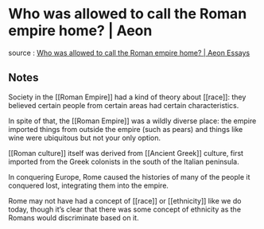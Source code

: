 # Who was allowed to call the Roman empire home? | Aeon

source
: [Who was allowed to call the Roman empire home? | Aeon Essays](https://aeon.co/essays/who-was-allowed-to-call-the-roman-empire-home)


## Notes

Society in the [[Roman Empire]] had a kind of theory about [[race]]: they believed certain people from certain areas had certain characteristics.

In spite of that, the [[Roman Empire]] was a wildly diverse place: the empire imported things from outside the empire (such as pears) and things like wine were ubiquitous but not your only option.

[[Roman culture]] itself was derived from [[Ancient Greek]] culture, first imported from the Greek colonists in the south of the Italian peninsula.

In conquering Europe, Rome caused the histories of many of the people it conquered lost, integrating them into the empire.

Rome may not have had a concept of [[race]] or [[ethnicity]] like we do today, though it&rsquo;s clear that there was some concept of ethnicity as the Romans would discriminate based on it.
